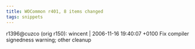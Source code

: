 ```yaml
---
title: WOCommon r401, 8 items changed
tags: snippets
---
```


r1396@cuzco (orig r150): wincent | 2006-11-16 19:40:07 +0100 Fix compiler signedness warning; other cleanup
